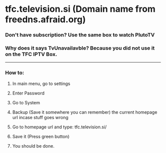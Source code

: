 # tfc.television.si (Domain name from freedns.afraid.org)
### Don't have subscription? Use the same box to watch PlutoTV
### Why does it says TvUnavailavble? Because you did not use it on the TFC IPTV Box.
---
### How to:

1. In main menu, go to settings
2. Enter Password
3. Go to System
4. Backup (Save it somewhere you can remember) the current homepage url incase stuff goes wrong
5. Go to homepage url and type: tfc.television.si/

6. Save it (Press green button)
7. You should be done.
